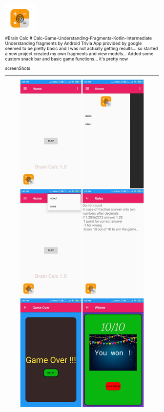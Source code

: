 <div><img src="app/src/main/res/drawable/brain_calc_icon.png" width="100px"</img></div>
#Brain Calc
# Calc-Game-Understanding-Fragments-Kotlin-Intermediate
Understanding fragments by Android Trivia App provided by google seemed to be pretty basic and I was not actually getting results... so started a new project created my own fragments and view models... Added some custom snack bar and basic game functions... it's pretty now

screenShots
<hr>
<div align="center">
  <img src="/screenshots/1.jpg" width="200px"</img>
  <img src="/screenshots/2.jpg" width="200px"</img>
  <img src="/screenshots/3.jpg" width="200px"</img>
  <img src="/screenshots/4.jpg" width="200px"</img>
  <img src="/screenshots/5.jpg" width="200px"</img>
  <img src="/screenshots/6.jpg" width="200px"</img>
</div>
